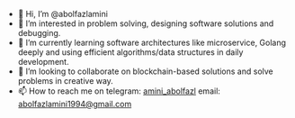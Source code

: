 - 👋 Hi, I’m @abolfazlamini
- 👀 I’m interested in problem solving, designing software solutions and debugging.
- 🌱 I’m currently learning software architectures like microservice, Golang deeply and using efficient algorithms/data structures in daily development.
- 💞️ I’m looking to collaborate on blockchain-based solutions and solve problems in creative way.
- 📫 How to reach me on telegram: [amini_abolfazl](https://t.me/amini_abolfazl) email: abolfazlamini1994@gmail.com

<!---
abolfazlamini/abolfazlamini is a ✨ special ✨ repository because its `README.md` (this file) appears on your GitHub profile.
You can click the Preview link to take a look at your changes.
--->
